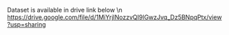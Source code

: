 Dataset is available in drive link below \n
https://drive.google.com/file/d/1MiYrjINozzvQI9lGwzJvq_Dz5BNpqPtx/view?usp=sharing
